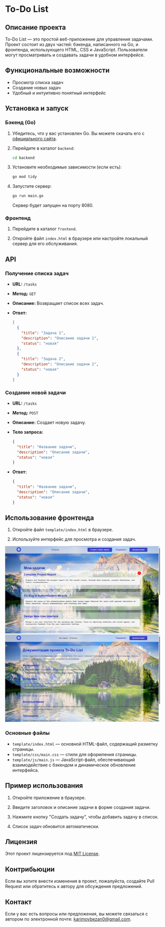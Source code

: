 
# To-Do List

## Описание проекта

To-Do List — это простой веб-приложение для управления задачами. Проект состоит из двух частей: бэкенда, написанного на Go, и фронтенда, использующего HTML, CSS и JavaScript. Пользователи могут просматривать и создавать задачи в удобном интерфейсе.

## Функциональные возможности

- Просмотр списка задач
- Создание новых задач
- Удобный и интуитивно понятный интерфейс

## Установка и запуск

### Бэкенд (Go)

1. Убедитесь, что у вас установлен Go. Вы можете скачать его с [официального сайта](https://golang.org/dl/).

2. Перейдите в каталог `backend`:

   ```bash
   cd backend
   ```

3. Установите необходимые зависимости (если есть):

   ```bash
   go mod tidy
   ```

4. Запустите сервер:

   ```bash
   go run main.go
   ```

   Сервер будет запущен на порту 8080.

### Фронтенд

1. Перейдите в каталог `frontend`.

2. Откройте файл `index.html` в браузере или настройте локальный сервер для его обслуживания.

## API

### Получение списка задач

- **URL:** `/tasks`
- **Метод:** `GET`
- **Описание:** Возвращает список всех задач.
- **Ответ:**

  ```json
  [
    {
      "title": "Задача 1",
      "description": "Описание задачи 1",
      "status": "новая"
    },
    {
      "title": "Задача 2",
      "description": "Описание задачи 2",
      "status": "новая"
    }
  ]
  ```

### Создание новой задачи

- **URL:** `/tasks`
- **Метод:** `POST`
- **Описание:** Создает новую задачу.
- **Тело запроса:**

  ```json
  {
    "title": "Название задачи",
    "description": "Описание задачи",
    "status": "новая"
  }
  ```

- **Ответ:**

  ```json
  {
    "title": "Название задачи",
    "description": "Описание задачи",
    "status": "новая"
  }
  ```

## Использование фронтенда

1. Откройте файл `template/index.html` в браузере.

2. Используйте интерфейс для просмотра и создания задач.

![img.png](img.png)
![img_1.png](img_1.png)

### Основные файлы

- `template/index.html` — основной HTML-файл, содержащий разметку страницы.
- `template/css/main.css` — стили для оформления страницы.
- `template/js/main.js` — JavaScript-файл, обеспечивающий взаимодействие с бэкендом и динамическое обновление интерфейса.

## Пример использования

1. Откройте приложение в браузере.

2. Введите заголовок и описание задачи в форме создания задачи.

3. Нажмите кнопку "Создать задачу", чтобы добавить задачу в список.

4. Список задач обновится автоматически.

## Лицензия

Этот проект лицензируется под [MIT License](LICENSE).

## Контрибьюции

Если вы хотите внести изменения в проект, пожалуйста, создайте Pull Request или обратитесь к автору для обсуждения предложений.

## Контакт

Если у вас есть вопросы или предложения, вы можете связаться с автором по электронной почте: [karimovbezan0@gmail.com](mailto:karimovbezan0@gmail.com).
